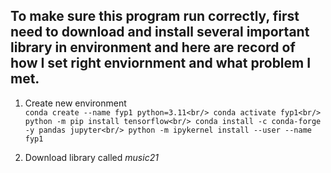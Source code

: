 ## To make sure this program run correctly, first need to download and install several important library in environment and here are record of how I set right enviornment and what problem I met.

1. Create new environment<br/>
`conda create --name fyp1 python=3.11<br/>
 conda activate fyp1<br/>
 python -m pip install tensorflow<br/>
 conda install -c conda-forge -y pandas jupyter<br/>
 python -m ipykernel install --user --name fyp1`
    


2. Download library called *music21*
